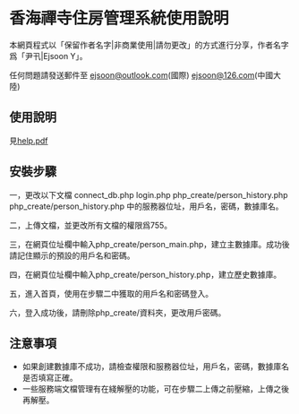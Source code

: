 香海禪寺住房管理系統使用說明
=========
本網頁程式以「保留作者名字|非商業使用|請勿更改」的方式進行分享，作者名字爲「尹卂|Ejsoon Y」。

任何問題請發送郵件至
ejsoon@outlook.com(國際)
ejsoon@126.com(中國大陸)

使用說明
---
見[help.pdf](https://github.com/ejsoonyang/heohoh/raw/master/help.pdf)

安裝步驟
---
一，更改以下文檔
connect_db.php
login.php
php_create/person_history.php
php_create/person_history.php
中的服務器位址，用戶名，密碼，數據庫名。

二，上傳文檔，並更改所有文檔的權限爲755。

三，在網頁位址欄中輸入php_create/person_main.php，建立主數據庫。成功後請記住顯示的預設的用戶名和密碼。

四，在網頁位址欄中輸入php_create/person_history.php，建立歷史數據庫。

五，進入首頁，使用在步驟二中獲取的用戶名和密碼登入。

六，登入成功後，請刪除php_create/資料夾，更改用戶密碼。

注意事項
---
* 如果創建數據庫不成功，請檢查權限和服務器位址，用戶名，密碼，數據庫名是否填寫正確。
* 一些服務端文檔管理有在綫解壓的功能，可在步驟二上傳之前壓縮，上傳之後再解壓。
